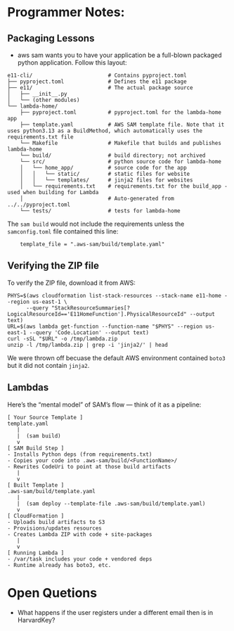 Programmer Notes:
=================

Packaging Lessons
-----------------
* aws sam wants you to have your application be a full-blown packaged python application. Follow this layout:

```
e11-cli/                        # Contains pyproject.toml
├── pyproject.toml              # Defines the e11 package
├── e11/                        # The actual package source
│   ├── __init__.py
│   └── (other modules)
└── lambda-home/
    ├── pyproject.toml          # pyproject.toml for the lambda-home app
    ├── template.yaml           # AWS SAM template file. Note that it uses python3.13 as a BuildMethod, which automatically uses the requirements.txt file
    └── Makefile                # Makefile that builds and publishes lambda-home
    └── build/                  # build directory; not archived
    └── src/                    # python source code for lambda-home
    │   └── home_app/           # source code for the app
    │   │   └── static/         # static files for website
    │   │   └── templates/      # jinja2 files for websites
    │   └── requirements.txt    # requirements.txt for the build_app - used when building for Lambda
    │                           # Auto-generated from ../../pyproject.toml
    └── tests/                  # tests for lambda-home
```


The `sam build` would not include the requirements unless the `samconfig.toml` file contained this line:
```
    template_file = ".aws-sam/build/template.yaml"
```

Verifying the ZIP file
----------------------
To verify the ZIP file, download it from AWS:

```
PHYS=$(aws cloudformation list-stack-resources --stack-name e11-home --region us-east-1 \
      --query "StackResourceSummaries[?LogicalResourceId=='E11HomeFunction'].PhysicalResourceId" --output text)
URL=$(aws lambda get-function --function-name "$PHYS" --region us-east-1 --query 'Code.Location' --output text)
curl -sSL "$URL" -o /tmp/lambda.zip
unzip -l /tmp/lambda.zip | grep -i 'jinja2/' | head
```

We were thrown off becuase the default AWS environment contained `boto3` but it did not contain `jinja2`.

Lambdas
-------

Here’s the “mental model” of SAM’s flow — think of it as a pipeline:
```
[ Your Source Template ]
template.yaml
   |
   |  (sam build)
   v
[ SAM Build Step ]
- Installs Python deps (from requirements.txt)
- Copies your code into .aws-sam/build/<FunctionName>/
- Rewrites CodeUri to point at those build artifacts
   |
   v
[ Built Template ]
.aws-sam/build/template.yaml
   |
   |  (sam deploy --template-file .aws-sam/build/template.yaml)
   v
[ CloudFormation ]
- Uploads build artifacts to S3
- Provisions/updates resources
- Creates Lambda ZIP with code + site-packages
   |
   v
[ Running Lambda ]
- /var/task includes your code + vendored deps
- Runtime already has boto3, etc.
```



Open Quetions
=============
- What happens if the user registers under a different email then is in HarvardKey?
